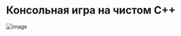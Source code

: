 # Консольная игра на чистом С++

![image](https://github.com/user-attachments/assets/f7e86507-dea7-44d4-a8d4-e98a827d50f5)
